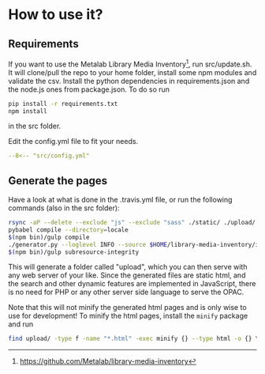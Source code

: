 # How to use it?

## Requirements
If you want to use the Metalab Library Media Inventory[^1], run src/update.sh. It will clone/pull the repo to your home folder, install some npm modules and validate the csv. Install the python dependencies in requirements.json and the node.js ones from package.json. To do so run

``` bash
pip install -r requirements.txt
npm install
```
in the src folder.

Edit the config.yml file to fit your needs.

``` yaml
--8<-- "src/config.yml"
```

## Generate the pages

Have a look at what is done in the .travis.yml file, or run the following commands (also in the src folder):

``` bash
rsync -aP --delete --exclude "js" --exclude "sass" ./static/ ./upload/
pybabel compile --directory=locale
$(npm bin)/gulp compile
./generator.py --loglevel INFO --source $HOME/library-media-inventory/inventory.csv
$(npm bin)/gulp subresource-integrity
```

This will generate a folder called "upload", which you can then serve with any web server of your like. Since the generated files are static html, and the search and other dynamic features are implemented in JavaScript, there is no need for PHP or any other server side language to serve the OPAC.

Note that this will not minify the generated html pages and is only wise to use for development! To minify the html pages, install the `minify` package and run
``` bash
find upload/ -type f -name "*.html" -exec minify {} --type html -o {} \;
```

[^1]: <https://github.com/Metalab/library-media-inventory>
